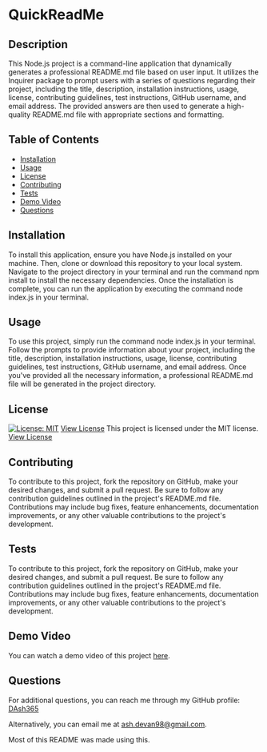 # QuickReadMe

## Description
This Node.js project is a command-line application that dynamically generates a professional README.md file based on user input. It utilizes the Inquirer package to prompt users with a series of questions regarding their project, including the title, description, installation instructions, usage, license, contributing guidelines, test instructions, GitHub username, and email address. The provided answers are then used to generate a high-quality README.md file with appropriate sections and formatting.

## Table of Contents
- [Installation](#installation)
- [Usage](#usage)
- [License](#license)
- [Contributing](#contributing)
- [Tests](#tests)
- [Demo Video](#demo-video)
- [Questions](#questions)

## Installation
To install this application, ensure you have Node.js installed on your machine. Then, clone or download this repository to your local system. Navigate to the project directory in your terminal and run the command npm install to install the necessary dependencies. Once the installation is complete, you can run the application by executing the command node index.js in your terminal.

## Usage
To use this project, simply run the command node index.js in your terminal. Follow the prompts to provide information about your project, including the title, description, installation instructions, usage, license, contributing guidelines, test instructions, GitHub username, and email address. Once you've provided all the necessary information, a professional README.md file will be generated in the project directory.

## License
[![License: MIT](https://img.shields.io/badge/License-MIT-yellow.svg)](https://opensource.org/licenses/MIT)
[View License](https://opensource.org/licenses/MIT)
This project is licensed under the MIT license. [View License](https://opensource.org/licenses/MIT)

## Contributing
To contribute to this project, fork the repository on GitHub, make your desired changes, and submit a pull request. Be sure to follow any contribution guidelines outlined in the project's README.md file. Contributions may include bug fixes, feature enhancements, documentation improvements, or any other valuable contributions to the project's development.

## Tests
To contribute to this project, fork the repository on GitHub, make your desired changes, and submit a pull request. Be sure to follow any contribution guidelines outlined in the project's README.md file. Contributions may include bug fixes, feature enhancements, documentation improvements, or any other valuable contributions to the project's development.

## Demo Video
You can watch a demo video of this project [here](https://drive.google.com/file/d/1vnFtpY9VpbrdqYVqE8Yty98lxu_uxufr/view?usp=drive_link). 

## Questions
For additional questions, you can reach me through my GitHub profile:
[DAsh365](https://github.com/DAsh365)

Alternatively, you can email me at ash.devan98@gmail.com.

Most of this README was made using this.